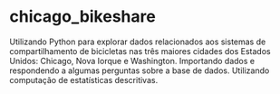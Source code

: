 # chicago_bikeshare
 Utilizando Python para explorar dados relacionados aos sistemas de compartilhamento de bicicletas nas três maiores cidades dos Estados Unidos: Chicago, Nova Iorque e Washington. Importando dados e respondendo a algumas perguntas sobre a base de dados. Utilizando computação de estatísticas descritivas. 
